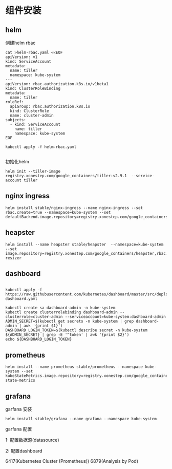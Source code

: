 # 组件安装

## helm

创建helm rbac

```
cat >helm-rbac.yaml <<EOF
apiVersion: v1
kind: ServiceAccount
metadata:
  name: tiller
  namespace: kube-system
---
apiVersion: rbac.authorization.k8s.io/v1beta1
kind: ClusterRoleBinding
metadata:
  name: tiller
roleRef:
  apiGroup: rbac.authorization.k8s.io
  kind: ClusterRole
  name: cluster-admin
subjects:
  - kind: ServiceAccount
    name: tiller
    namespace: kube-system
EOF

kubectl apply -f helm-rbac.yaml


```

初始化helm
```$xslt
helm init --tiller-image registry.xonestep.com/google_containers/tiller:v2.9.1  --service-account tiller
```


## nginx ingress

```$xslt
helm install stable/nginx-ingress --name nginx-ingress --set rbac.create=true --namespace=kube-system --set defaultBackend.image.repository=registry.xonestep.com/google_containers/defaultbackend,rbac.create=true
```


## heapster

```$xslt
helm install --name heapster stable/heapster  --namespace=kube-system --set image.repository=registry.xonestep.com/google_containers/heapster,rbac.create=true,resizer.resizer.resizer=registry.xonestep.com/google_containers/addon-resizer
```

## dashboard

```

kubectl apply -f https://raw.githubusercontent.com/kubernetes/dashboard/master/src/deploy/recommended/kubernetes-dashboard.yaml

kubectl create sa dashboard-admin -n kube-system
kubectl create clusterrolebinding dashboard-admin --clusterrole=cluster-admin --serviceaccount=kube-system:dashboard-admin
ADMIN_SECRET=$(kubectl get secrets -n kube-system | grep dashboard-admin | awk '{print $1}')
DASHBOARD_LOGIN_TOKEN=$(kubectl describe secret -n kube-system ${ADMIN_SECRET} | grep -E '^token' | awk '{print $2}')
echo ${DASHBOARD_LOGIN_TOKEN}
```


## prometheus

```
helm install --name prometheus stable/prometheus --namespace kube-system --set kubeStateMetrics.image.repository=registry.xonestep.com/google_containers/kube-state-metrics
```

## grafana

garfana 安装
```$xslt
helm install stable/grafana --name grafana --namespace kube-system
```

garfana 配置

1: 配置数据源(datasource)

2: 配置dashboard

6417(Kubernetes Cluster (Prometheus))
6879(Analysis by Pod)
